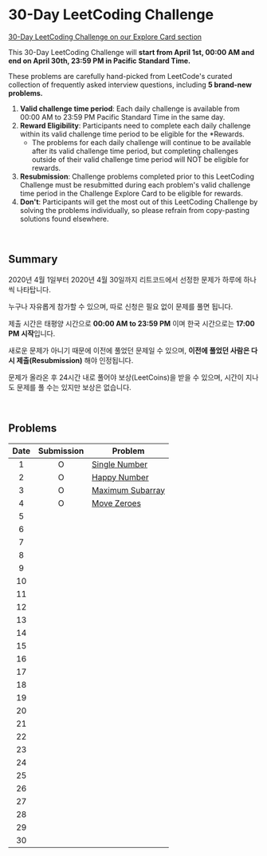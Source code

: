# 30-Day LeetCoding Challenge

 [30-Day LeetCoding Challenge on our Explore Card section](https://leetcode.com/explore/featured/card/30-day-leetcoding-challenge/)

This 30-Day LeetCoding Challenge will **start from April 1st, 00:00 AM and end on April 30th, 23:59 PM in Pacific Standard Time.**

These problems are carefully hand-picked from LeetCode's curated collection of frequently asked interview questions, including **5 brand-new problems.**

1. **Valid challenge time period**: Each daily challenge is available from 00:00 AM to 23:59 PM Pacific Standard Time in the same day.
2. **Reward Eligibility**: Participants need to complete each daily challenge within its valid challenge time period to be eligible for the *Rewards.
    - The problems for each daily challenge will continue to be available after its valid challenge time period, but completing challenges outside of their valid challenge time period will NOT be eligible for rewards.
3. **Resubmission**: Challenge problems completed prior to this LeetCoding Challenge must be resubmitted during each problem's valid challenge time period in the Challenge Explore Card to be eligible for rewards.
4. **Don't**: Participants will get the most out of this LeetCoding Challenge by solving the problems individually, so please refrain from copy-pasting solutions found elsewhere.

<br>

## Summary

2020년 4월 1일부터 2020년 4월 30일까지 리트코드에서 선정한 문제가 하루에 하나씩 나타탑니다.

누구나 자유롭게 참가할 수 있으며, 따로 신청은 필요 없이 문제를 풀면 됩니다.

제출 시간은 태평양 시간으로 **00:00 AM to 23:59 PM** 이며 한국 시간으로는 **17:00 PM 시작**입니다.

새로운 문제가 아니기 때문에 이전에 풀었던 문제일 수 있으며, **이전에 풀었던 사람은 다시 제출(Resubmission)** 해야 인정됩니다.

문제가 올라온 후 24시간 내로 풀어야 보상(LeetCoins)을 받을 수 있으며, 시간이 지나도 문제를 풀 수는 있지만 보상은 없습니다.

<br>

## Problems

Date | Submission | Problem
:--: | :--: | --
1 | O | [Single Number](../single-number.md)
2 | O | [Happy Number](../happy-number.md)
3 | O | [Maximum Subarray](../maximum-subarray.md)
4 | O | [Move Zeroes](../move-zeroes.md)
5 |
6 |
7 |
8 |
9 |
10 |
11 |
12 |
13 |
14 |
15 |
16 |
17 |
18 |
19 |
20 |
21 |
22 |
23 |
24 |
25 |
26 |
27 |
28 |
29 |
30 |